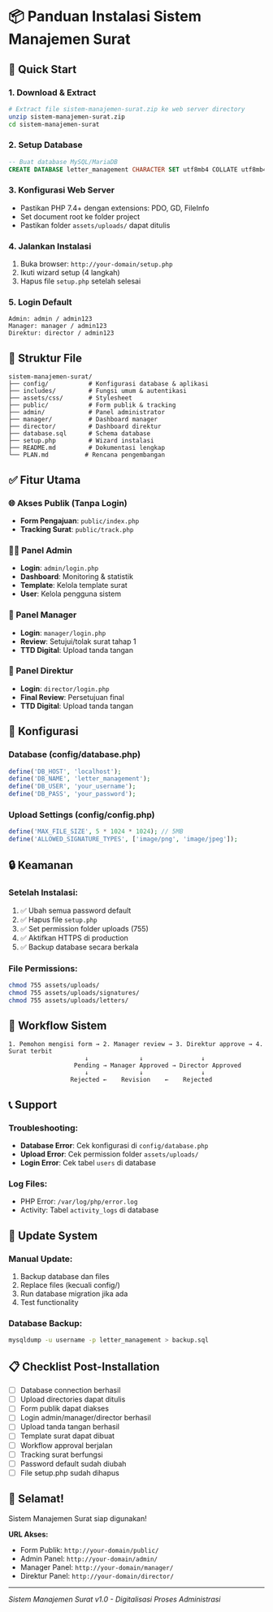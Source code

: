 # 📦 Panduan Instalasi Sistem Manajemen Surat

## 🚀 Quick Start

### 1. Download & Extract
```bash
# Extract file sistem-manajemen-surat.zip ke web server directory
unzip sistem-manajemen-surat.zip
cd sistem-manajemen-surat
```

### 2. Setup Database
```sql
-- Buat database MySQL/MariaDB
CREATE DATABASE letter_management CHARACTER SET utf8mb4 COLLATE utf8mb4_unicode_ci;
```

### 3. Konfigurasi Web Server
- Pastikan PHP 7.4+ dengan extensions: PDO, GD, FileInfo
- Set document root ke folder project
- Pastikan folder `assets/uploads/` dapat ditulis

### 4. Jalankan Instalasi
1. Buka browser: `http://your-domain/setup.php`
2. Ikuti wizard setup (4 langkah)
3. Hapus file `setup.php` setelah selesai

### 5. Login Default
```
Admin: admin / admin123
Manager: manager / admin123
Direktur: director / admin123
```

## 📁 Struktur File

```
sistem-manajemen-surat/
├── config/           # Konfigurasi database & aplikasi
├── includes/         # Fungsi umum & autentikasi
├── assets/css/       # Stylesheet
├── public/           # Form publik & tracking
├── admin/            # Panel administrator
├── manager/          # Dashboard manager
├── director/         # Dashboard direktur
├── database.sql      # Schema database
├── setup.php         # Wizard instalasi
├── README.md         # Dokumentasi lengkap
└── PLAN.md          # Rencana pengembangan
```

## ✅ Fitur Utama

### 🌐 Akses Publik (Tanpa Login)
- **Form Pengajuan**: `public/index.php`
- **Tracking Surat**: `public/track.php`

### 👨‍💼 Panel Admin
- **Login**: `admin/login.php`
- **Dashboard**: Monitoring & statistik
- **Template**: Kelola template surat
- **User**: Kelola pengguna sistem

### 👔 Panel Manager
- **Login**: `manager/login.php`
- **Review**: Setujui/tolak surat tahap 1
- **TTD Digital**: Upload tanda tangan

### 🎩 Panel Direktur
- **Login**: `director/login.php`
- **Final Review**: Persetujuan final
- **TTD Digital**: Upload tanda tangan

## 🔧 Konfigurasi

### Database (config/database.php)
```php
define('DB_HOST', 'localhost');
define('DB_NAME', 'letter_management');
define('DB_USER', 'your_username');
define('DB_PASS', 'your_password');
```

### Upload Settings (config/config.php)
```php
define('MAX_FILE_SIZE', 5 * 1024 * 1024); // 5MB
define('ALLOWED_SIGNATURE_TYPES', ['image/png', 'image/jpeg']);
```

## 🔒 Keamanan

### Setelah Instalasi:
1. ✅ Ubah semua password default
2. ✅ Hapus file `setup.php`
3. ✅ Set permission folder uploads (755)
4. ✅ Aktifkan HTTPS di production
5. ✅ Backup database secara berkala

### File Permissions:
```bash
chmod 755 assets/uploads/
chmod 755 assets/uploads/signatures/
chmod 755 assets/uploads/letters/
```

## 🎯 Workflow Sistem

```
1. Pemohon mengisi form → 2. Manager review → 3. Direktur approve → 4. Surat terbit
                     ↓              ↓                ↓
                  Pending → Manager Approved → Director Approved
                     ↓              ↓                ↓
                 Rejected ←    Revision    ←    Rejected
```

## 📞 Support

### Troubleshooting:
- **Database Error**: Cek konfigurasi di `config/database.php`
- **Upload Error**: Cek permission folder `assets/uploads/`
- **Login Error**: Cek tabel `users` di database

### Log Files:
- PHP Error: `/var/log/php/error.log`
- Activity: Tabel `activity_logs` di database

## 🔄 Update System

### Manual Update:
1. Backup database dan files
2. Replace files (kecuali config/)
3. Run database migration jika ada
4. Test functionality

### Database Backup:
```bash
mysqldump -u username -p letter_management > backup.sql
```

## 📋 Checklist Post-Installation

- [ ] Database connection berhasil
- [ ] Upload directories dapat ditulis
- [ ] Form publik dapat diakses
- [ ] Login admin/manager/director berhasil
- [ ] Upload tanda tangan berhasil
- [ ] Template surat dapat dibuat
- [ ] Workflow approval berjalan
- [ ] Tracking surat berfungsi
- [ ] Password default sudah diubah
- [ ] File setup.php sudah dihapus

## 🎉 Selamat!

Sistem Manajemen Surat siap digunakan!

**URL Akses:**
- Form Publik: `http://your-domain/public/`
- Admin Panel: `http://your-domain/admin/`
- Manager Panel: `http://your-domain/manager/`
- Direktur Panel: `http://your-domain/director/`

---
*Sistem Manajemen Surat v1.0 - Digitalisasi Proses Administrasi*
